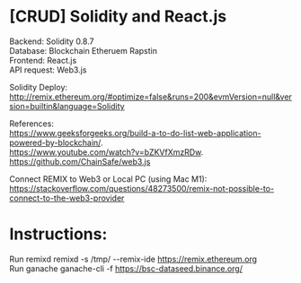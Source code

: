 # [CRUD] Solidity and React.js  
Backend: Solidity 0.8.7   
Database: Blockchain Etheruem Rapstin   
Frontend: React.js   
API request: Web3.js   

Solidity Deploy:  
http://remix.ethereum.org/#optimize=false&runs=200&evmVersion=null&version=builtin&language=Solidity   

References:  
https://www.geeksforgeeks.org/build-a-to-do-list-web-application-powered-by-blockchain/.  
https://www.youtube.com/watch?v=bZKVfXmzRDw.  
https://github.com/ChainSafe/web3.js  

Connect REMIX to Web3 or Local PC (using Mac M1):
https://stackoverflow.com/questions/48273500/remix-not-possible-to-connect-to-the-web3-provider  

# Instructions:  
Run remixd remixd -s /tmp/ --remix-ide https://remix.ethereum.org   
Run ganache ganache-cli -f https://bsc-dataseed.binance.org/   